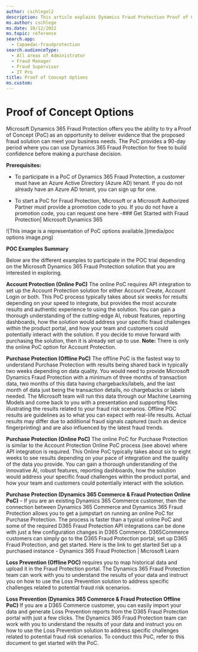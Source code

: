 ```yaml
---
author: cschlegel2
description: This article explains Dynamics Fraud Protection Proof of Concept Options
ms.author: cschlege
ms.date: 10/12/2022
ms.topic: reference
search.app: 
  - Capaedac-fraudprotection
search.audienceType:
  - All areas of Administrator
  - Fraud Manager
  - Fraud Supervisor
  - IT Pro
title: Proof of Concept Options 
ms.custom:
---
```


# Proof of Concept Options 
Microsoft Dynamics 365 Fraud Protection offers you the ability to try a Proof of Concept (PoC) as an opportunity to deliver evidence that the proposed fraud solution can meet your business needs. The PoC provides a 90-day period where you can use Dynamics 365 Fraud Protection for free to build confidence before making a purchase decision.  

**Prerequisites:** 

- To participate in a PoC of Dynamics 365 Fraud Protection, a customer must have an Azure Active Directory (Azure AD) tenant. If you do not already have an Azure AD      tenant, you can sign up for one.  

- To start a PoC for Fraud Protection, Microsoft or a Microsoft Authorized Partner must provide a promotion code to you. If you do not have a promotion code, you can request one here -### Get Started with Fraud Protection| Microsoft Dynamics 365 

![This image is a representation of PoC options available.](media/poc options image.png)

**POC Examples Summary** 

Below are the different examples to participate in the POC trial depending on the Microsoft Dynamics 365 Fraud Protection solution that you are interested in exploring. 

**Account Protection (Online PoC)** The online PoC requires API integration to set up the Account Protection solution for either Account Create, Account Login or both. This PoC process typically takes about six weeks for results depending on your speed to integrate, but provides the most accurate results and authentic experience to using the solution. You can gain a thorough understanding of the cutting-edge AI, robust features, reporting dashboards, how the solution would address your specific fraud challenges within the product portal, and how your team and customers could potentially interact with the solution. If you decide to move forward with purchasing the solution, then it is already set up to use. **Note:** There is only the online PoC option for Account Protection.  

**Purchase Protection (Offline PoC)** The offline PoC is the fastest way to understand Purchase Protection with results being shared back in typically two weeks depending on data quality. You would need to provide Microsoft Dynamics Fraud Protection with a minimum of three months of transaction data, two months of this data having chargebacks/labels, and the last month of data just being the transaction details, no chargebacks or labels needed. The Microsoft team will run this data through our Machine Learning Models and come back to you with a presentation and supporting files illustrating the results related to your fraud risk scenarios. Offline POC results are guidelines as to what you can expect with real-life results. Actual results may differ due to additional fraud signals captured (such as device fingerprinting) and are also influenced by the latest fraud trends. 

**Purchase Protection (Online PoC)** The online PoC for Purchase Protection is similar to the Account Protection Online PoC process (see above) where API integration is required. This Online PoC typically takes about six to eight weeks to see results depending on your pace of integration and the quality of the data you provide. You can gain a thorough understanding of the innovative AI, robust features, reporting dashboards, how the solution would address your specific fraud challenges within the product portal, and how your team and customers could potentially interact with the solution. 

**Purchase Protection (Dynamics 365 Commerce & Fraud Protection Online PoC)** – If you are an existing Dynamics 365 Commerce customer, then the connection between Dynamics 365 Commerce and Dynamics 365 Fraud Protection allows you to get a jumpstart on running an online PoC for Purchase Protection. The process is faster than a typical online PoC and some of the required D365 Fraud Protection API integrations can be done with just a few configuration changes in D365 Commerce. D365Commerce customers can simply go to the D365 Fraud Protection portal, set up D365 Fraud Protection, and get started. Here is the link to get started Set up a purchased instance - Dynamics 365 Fraud Protection | Microsoft Learn    

**Loss Prevention (Offline POC)** requires you to map historical data and upload it in the Fraud Protection portal. The Dynamics 365 Fraud Protection team can work with you to understand the results of your data and instruct you on how to use the Loss Prevention solution to address specific challenges related to potential fraud risk scenarios. 

**Loss Prevention (Dynamics 365 Commerce & Fraud Protection Offline PoC)** If you are a D365 Commerce customer, you can easily import your data and generate Loss Prevention reports from the D365 Fraud Protection portal with just a few clicks. The Dynamics 365 Fraud Protection team can work with you to understand the results of your data and instruct you on how to use the Loss Prevention solution to address specific challenges related to potential fraud risk scenarios. To conduct this PoC, refer to this document to get started with the PoC. 
